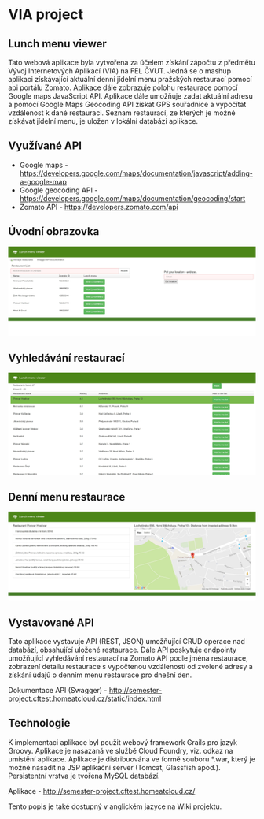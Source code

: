# VIA project
## Lunch menu viewer

Tato webová aplikace byla vytvořena za účelem získání zápočtu z předmětu Vývoj Internetových Aplikací (VIA) na FEL ČVUT. Jedná se o mashup aplikaci získávající aktuální denní jídelní menu pražských restaurací pomocí api portálu Zomato. Aplikace dále zobrazuje polohu restaurace pomocí Google maps JavaScript API. Aplikace dále umožňuje zadat aktuální adresu a pomocí Google Maps Geocoding API získat GPS souřadnice a vypočítat vzdálenost k dané restauraci. Seznam restaurací, ze kterých je možné získávat jídelní menu, je uložen v lokální databázi aplikace. 

## Využívané API
* Google maps - https://developers.google.com/maps/documentation/javascript/adding-a-google-map
* Google geocoding API - https://developers.google.com/maps/documentation/geocoding/start
* Zomato API - https://developers.zomato.com/api

## Úvodní obrazovka
![alt tag](https://raw.githubusercontent.com/jbambas/via_project/master/doc/1.JPG)
## Vyhledávání restaurací
![alt tag](https://raw.githubusercontent.com/jbambas/via_project/master/doc/2.JPG)
## Denní menu restaurace
![alt tag](https://raw.githubusercontent.com/jbambas/via_project/master/doc/3.JPG)

## Vystavované API
Tato aplikace vystavuje API (REST, JSON) umožňující CRUD operace nad databází, obsahující uložené restaurace. Dále API poskytuje endpointy umožňující vyhledávání restaurací na Zomato API podle jména restaurace, zobrazení detailu restaurace s vypočtenou vzdáleností od zvolené adresy a získání údajů o denním menu restaurace pro dnešní den. 

Dokumentace API (Swagger) - http://semester-project.cftest.homeatcloud.cz/static/index.html

## Technologie
K implementaci aplikace byl použit webový framework Grails pro jazyk Groovy. Aplikace je nasazaná ve službě Cloud Foundry, viz. odkaz na umístění aplikace. Aplikace je distribuována ve formě souboru \*.war, který je možné nasadit na JSP aplikační server (Tomcat, Glassfish apod.). Persistentní vrstva je tvořena MySQL databází.

Aplikace - http://semester-project.cftest.homeatcloud.cz/

Tento popis je také dostupný v anglickém jazyce na Wiki projektu.
